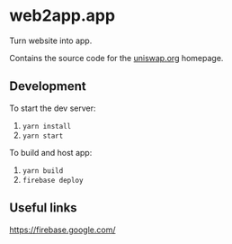 # web2app.app

Turn website into app.

Contains the source code for the [uniswap.org](https://uniswap.org) homepage.

## Development

To start the dev server:

1. `yarn install`
2. `yarn start`

To build and host app:

1. `yarn build`
2. `firebase deploy`

## Useful links

https://firebase.google.com/
